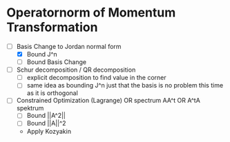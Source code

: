 # Operatornorm of Momentum Transformation

- [ ] Basis Change to Jordan normal form
	- [x] Bound J^n
	- [ ] Bound Basis Change
- [ ] Schur decomposition / QR decomposition
	- [ ] explicit decomposition to find value in the corner
	- [ ] same idea as bounding J^n just that the basis is no problem this time as it is orthogonal
- [ ] Constrained Optimization (Lagrange) OR spectrum AA^t OR A^tA spektrum
	- [ ] Bound ||A^2||
	- [ ] Bound ||A||^2
	- Apply Kozyakin
